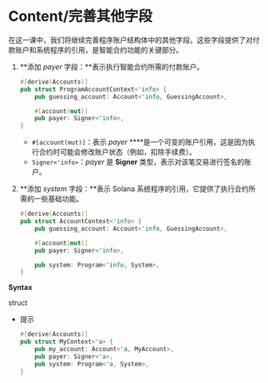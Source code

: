 # Content/完善**其他字段**

在这一课中，我们将继续完善程序账户结构体中的其他字段。这些字段提供了对付款账户和系统程序的引用，是智能合约功能的关键部分。

1. **添加 *payer* 字段：**表示执行智能合约所需的付款账户。
    
    ```rust
    #[derive(Accounts)]
    pub struct ProgramAccountContext<'info> {
        pub guessing_account: Account<'info, GuessingAccount>,
    
        #[account(mut)]
        pub payer: Signer<'info>,
    }
    ```
    
    - `#[account(mut)]`：表示 *payer* ****是一个可变的账户引用，这是因为执行合约时可能会修改账户状态（例如，扣除手续费）。
    - `Signer<'info>`：*payer* 是 **Signer** 类型，表示对该笔交易进行签名的账户。
2. **添加 *system* 字段：**表示 Solana 系统程序的引用，它提供了执行合约所需的一些基础功能。
    
    ```rust
    #[derive(Accounts)]
    pub struct AccountContext<'info> {
        pub guessing_account: Account<'info, GuessingAccount>,
    
        #[account(mut)]
        pub payer: Signer<'info>,
    
        pub system: Program<'info, System>,
    }
    ```
    

**Syntax**

struct

- 提示
    
    ```rust
    #[derive(Accounts)]
    pub struct MyContext<'a> {
        pub my_account: Account<'a, MyAccount>,
        pub payer: Signer<'a>,
        pub system: Program<'a, System>,
    }
    ```